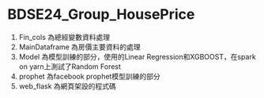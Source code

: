 # BDSE24_Group_HousePrice 
  1. Fin_cols 為總經變數資料處理
  2. MainDataframe 為房價主要資料的處理
  3. Model 為模型訓練的部分，使用的Linear Regression和XGBOOST，在spark on yarn上測試了Random Forest
  4. prophet 為facebook prophet模型訓練的部分
  5. web_flask 為網頁架設的程式碼
